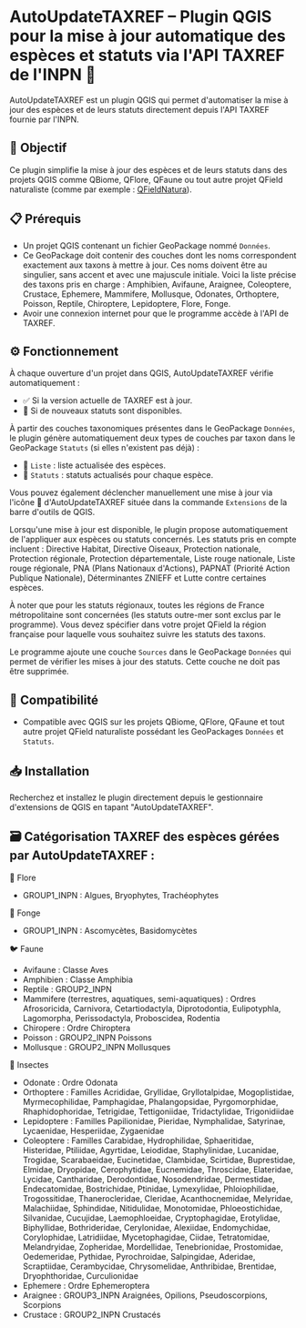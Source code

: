 # AutoUpdateTAXREF – Plugin QGIS pour la mise à jour automatique des espèces et statuts via l'API TAXREF de l'INPN 🔄

AutoUpdateTAXREF est un plugin QGIS qui permet d'automatiser la mise à jour des espèces et de leurs statuts directement depuis l'API TAXREF fournie par l'INPN.

## 🎯 Objectif
Ce plugin simplifie la mise à jour des espèces et de leurs statuts dans des projets QGIS comme QBiome, QFlore, QFaune ou tout autre projet QField naturaliste (comme par exemple : [QFieldNatura](https://github.com/ElisaFage/QFieldNatura/archive/refs/heads/main.zip)).

## 📋 Prérequis
- Un projet QGIS contenant un fichier GeoPackage nommé `Données`.
- Ce GeoPackage doit contenir des couches dont les noms correspondent exactement aux taxons à mettre à jour. Ces noms doivent être au singulier, sans accent et avec une majuscule initiale. Voici la liste précise des taxons pris en charge : Amphibien, Avifaune, Araignee, Coleoptere, Crustace, Ephemere, Mammifere, Mollusque, Odonates, Orthoptere, Poisson, Reptile, Chiroptere, Lepidoptere, Flore, Fonge.
- Avoir une connexion internet pour que le programme accède à l'API de TAXREF.

## ⚙️ Fonctionnement
À chaque ouverture d'un projet dans QGIS, AutoUpdateTAXREF vérifie automatiquement :
- ✅ Si la version actuelle de TAXREF est à jour.
- 🔄 Si de nouveaux statuts sont disponibles.

À partir des couches taxonomiques présentes dans le GeoPackage `Données`, le plugin génère automatiquement deux types de couches par taxon dans le GeoPackage `Statuts` (si elles n'existent pas déjà) :
- 📃 `Liste` : liste actualisée des espèces.
- 📌 `Statuts` : statuts actualisés pour chaque espèce.

Vous pouvez également déclencher manuellement une mise à jour via l'icône 🔄 d'AutoUpdateTAXREF située dans la commande `Extensions` de la barre d'outils de QGIS.

Lorsqu'une mise à jour est disponible, le plugin propose automatiquement de l'appliquer aux espèces ou statuts concernés.
Les statuts pris en compte incluent : Directive Habitat, Directive Oiseaux, Protection nationale, Protection régionale, Protection départementale, Liste rouge nationale, Liste rouge régionale, PNA (Plans Nationaux d'Actions), PAPNAT (Priorité Action Publique Nationale), Déterminantes ZNIEFF et Lutte contre certaines espèces.

À noter que pour les statuts régionaux, toutes les régions de France métropolitaine sont concernées (les statuts outre-mer sont exclus par le programme). Vous devez spécifier dans votre projet QField la région française pour laquelle vous souhaitez suivre les statuts des taxons.

Le programme ajoute une couche `Sources` dans le GeoPackage `Données` qui permet de vérifier les mises à jour des statuts. Cette couche ne doit pas être supprimée.

## 🔗 Compatibilité
* Compatible avec QGIS sur les projets QBiome, QFlore, QFaune et tout autre projet QField naturaliste possédant les GeoPackages `Données` et `Statuts`.

## 📥 Installation
Recherchez et installez le plugin directement depuis le gestionnaire d'extensions de QGIS en tapant "AutoUpdateTAXREF".

## 🗃️ Catégorisation TAXREF des espèces gérées par AutoUpdateTAXREF :
🌿 Flore
* GROUP1_INPN : Algues, Bryophytes, Trachéophytes

🍄 Fonge
* GROUP1_INPN : Ascomycètes, Basidomycètes

🐦 Faune
* Avifaune : Classe Aves
* Amphibien : Classe Amphibia
* Reptile : GROUP2_INPN
* Mammifere (terrestres, aquatiques, semi-aquatiques) : Ordres Afrosoricida, Carnivora, Cetartiodactyla, Diprotodontia, Eulipotyphla, Lagomorpha, Perissodactyla, Proboscidea, Rodentia
* Chiropere : Ordre Chiroptera
* Poisson : GROUP2_INPN Poissons
* Mollusque : GROUP2_INPN Mollusques

🦋 Insectes
* Odonate : Ordre Odonata
* Orthoptere : Familles Acrididae, Gryllidae, Gryllotalpidae, Mogoplistidae, Myrmecophilidae, Pamphagidae, Phalangopsidae, Pyrgomorphidae, Rhaphidophoridae, Tetrigidae, Tettigoniidae, Tridactylidae, Trigonidiidae
* Lepidoptere : Familles Papilionidae, Pieridae, Nymphalidae, Satyrinae, Lycaenidae, Hesperiidae, Zygaenidae
* Coleoptere : Familles Carabidae, Hydrophilidae, Sphaeritidae, Histeridae, Ptiliidae, Agyrtidae, Leiodidae, Staphylinidae, Lucanidae, Trogidae, Scarabaeidae, Eucinetidae, Clambidae, Scirtidae, Buprestidae, Elmidae, Dryopidae, Cerophytidae, Eucnemidae, Throscidae, Elateridae, Lycidae, Cantharidae, Derodontidae, Nosodendridae, Dermestidae, Endecatomidae, Bostrichidae, Ptinidae, Lymexylidae, Phloiophilidae, Trogossitidae, Thanerocleridae, Cleridae, Acanthocnemidae, Melyridae, Malachiidae, Sphindidae, Nitidulidae, Monotomidae, Phloeostichidae, Silvanidae, Cucujidae, Laemophloeidae, Cryptophagidae, Erotylidae, Biphyllidae, Bothrideridae, Cerylonidae, Alexiidae, Endomychidae, Corylophidae, Latridiidae, Mycetophagidae, Ciidae, Tetratomidae, Melandryidae, Zopheridae, Mordellidae, Tenebrionidae, Prostomidae, Oedemeridae, Pythidae, Pyrochroidae, Salpingidae, Aderidae, Scraptiidae, Cerambycidae, Chrysomelidae, Anthribidae, Brentidae, Dryophthoridae, Curculionidae
* Ephemere : Ordre Ephemeroptera
* Araignee : GROUP3_INPN Araignées, Opilions, Pseudoscorpions, Scorpions
* Crustace : GROUP2_INPN Crustacés
  
